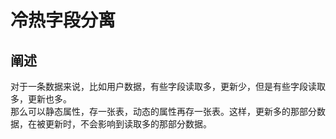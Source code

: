 # 冷热字段分离
## 阐述
对于一条数据来说，比如用户数据，有些字段读取多，更新少，但是有些字段读取多，更新也多。  
那么可以静态属性，存一张表，动态的属性再存一张表。这样，更新多的那部分数据，在被更新时，不会影响到读取多的那部分数据。  

# 